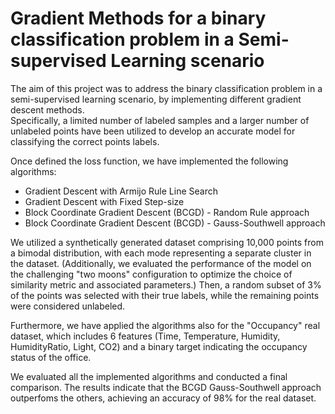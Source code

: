 # Gradient Methods for a binary classification problem in a Semi-supervised Learning scenario

The aim of this project was to address the binary classification problem in a semi-supervised learning scenario, by implementing different gradient descent methods. \
Specifically, a limited number of labeled samples and a larger number of unlabeled points have been utilized to develop an accurate model for classifying the correct points
labels.

Once defined the loss function, we have implemented the following algorithms:
* Gradient Descent with Armijo Rule Line Search
* Gradient Descent with Fixed Step-size
* Block Coordinate Gradient Descent (BCGD) - Random Rule approach
* Block Coordinate Gradient Descent (BCGD) - Gauss-Southwell approach

We utilized a synthetically generated dataset comprising 10,000 points from a bimodal distribution, with each mode representing a separate cluster in the dataset. (Additionally, we evaluated 
the performance of the model on the challenging "two moons" configuration to optimize the choice of similarity metric and associated parameters.)
Then, a random subset of 3% of the points was selected with their true labels, while the remaining points were considered unlabeled.

Furthermore, we have applied the algorithms also for the "Occupancy" real dataset, which includes 6 features (Time, Temperature, Humidity, HumidityRatio, Light, CO2) and a binary
target indicating the occupancy status of the office.

We evaluated all the implemented algorithms and conducted a final comparison. The results indicate that the BCGD Gauss-Southwell approach outperfoms the others, achieving an accuracy of 98% for the real dataset.

